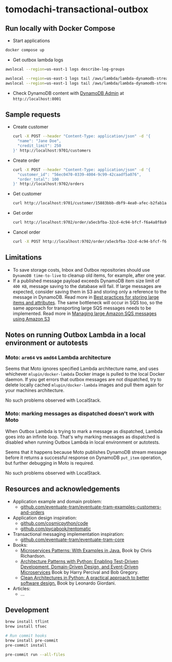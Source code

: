 # tomodachi-transactional-outbox

## Run locally with Docker Compose

- Start applications

```bash
docker compose up
```

- Get outbox lambda logs

```bash
awslocal --region=us-east-1 logs describe-log-groups

awslocal --region=us-east-1 logs tail /aws/lambda/lambda-dynamodb-streams--customers-outbox
awslocal --region=us-east-1 logs tail /aws/lambda/lambda-dynamodb-streams--orders-outbox
```

- Check DynamoDB content with [DynamoDB Admin](https://github.com/aaronshaf/dynamodb-admin) at `http://localhost:8001`

## Sample requests

- Create customer

  ```bash
  curl -X POST --header "Content-Type: application/json" -d '{
    "name": "Jane Doe",
    "credit_limit": 250
  }' http://localhost:9701/customers
  ```

- Create order

  ```bash
  curl -X POST --header "Content-Type: application/json" -d '{
    "customer_id": "56ec0470-0339-4004-9c99-42caadf5a076",
    "order_total": 100
  }' http://localhost:9702/orders
  ```

- Get customer

  ```bash
  curl http://localhost:9701/customer/15883bbb-dbf9-4ea0-afec-b2fab1a0ab2f
  ```

- Get order

  ```bash
  curl http://localhost:9702/order/a5ecbfba-32cd-4c94-bfcf-f6a4a8f8a91c
  ```

- Cancel order

  ```bash
  curl -X POST http://localhost:9702/order/a5ecbfba-32cd-4c94-bfcf-f6a4a8f8a91c/cancel
  ```

## Limitations

- To save storage costs, Inbox and Outbox repositories should use `DynamoDB time-to-live`
  to cleanup old items, for example, after one year.
- If a published message payload exceeds DynamoDB item size limit of `400 KB`, message saving to the database will fail.
  If large messages are expected, consider saving them in S3 and storing only a reference to the message in DynamoDB.
  Read more in [Best practices for storing large items and attributes](https://docs.aws.amazon.com/amazondynamodb/latest/developerguide/bp-use-s3-too.html).
  The same bottleneck will occur in SQS too, so the same approach for transporting large SQS messages needs to be implemented.
  Read more in [Managing large Amazon SQS messages using Amazon S3](https://docs.aws.amazon.com/AWSSimpleQueueService/latest/SQSDeveloperGuide/sqs-s3-messages.html)

## Notes on running Outbox Lambda in a local environment or autotests

### Moto: `arm64` vs `amd64` Lambda architecture

Seems that Moto ignores specified Lambda architecture name, and uses whichever `mlupin/docker-lambda` Docker image
is pulled to the local Docker daemon. If you get errors that outbox messages are not dispatched, try to
delete locally cached `mlupin/docker-lambda` images and pull them again for your machines architecture.

No such problems observed with LocalStack.

### Moto: marking messages as dispatched doesn't work with Moto

When Outbox Lambda is trying to mark a message as dispatched, Lambda goes into an infinite loop.
That's why marking messages as dispatched is disabled when running Outbox Lambda in local environment or autotests.

Seems that it happens because Moto publishes DynamoDB stream message before it returns a successful response on
DynamoDB `put_item` operation, but further debugging in Moto is required.

No such problems observed with LocalStack.

## Resources and acknowledgements

- Application example and domain problem:
  - [github.com/eventuate-tram/eventuate-tram-examples-customers-and-orders](https://github.com/eventuate-tram/eventuate-tram-examples-customers-and-orders)
- Application design inspiration:
  - [github.com/cosmicpython/code](https://github.com/cosmicpython/code)
  - [github.com/pycabook/rentomatic](https://github.com/pycabook/rentomatic)
- Transactional messaging implementation inspiration:
  - [github.com/eventuate-tram/eventuate-tram-core](https://github.com/eventuate-tram/eventuate-tram-core)
- Books:
  - [Microservices Patterns: With Examples in Java.](https://microservices.io/book) Book by Chris Richardson.
  - [Architecture Patterns with Python: Enabling Test-Driven Development, Domain-Driven Design, and Event-Driven Microservices](https://www.cosmicpython.com/) Book by Harry Percival and Bob Gregory.
  - [Clean Architectures in Python: A practical approach to better software design.](https://leanpub.com/clean-architectures-in-python) Book by Leonardo Giordani.
- Articles:
  - ...

## Development

```bash
brew install tflint
brew install tfsec

# Run commit hooks
brew install pre-commit
pre-commit install

pre-commit run --all-files
```
